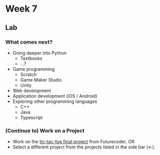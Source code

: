 # Week 7

## Lab

### What comes next?

- Going deeper into Python
    - Textbooks
    - ...?
- Game programming
    - Scratch
    - Game Maker Studio
    - Unity
- Web development
- Application development (iOS / Android)
- Exploring other programming languages
    - C++
    - Java
    - Typescript


### (Continue to) Work on a Project
- Work on the [tic-tac-toe final project](https://futurecoder.io/course/#IntroducingTicTacToe) from Futurecoder, OR
- Select a different project from the projects listed in the side bar (<-).
